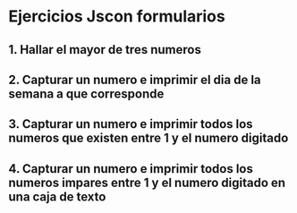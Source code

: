 # Ejercicios Jscon formularios

## 1. Hallar el mayor de tres numeros

## 2. Capturar un numero e imprimir el dia de la semana a que corresponde

## 3. Capturar un numero e imprimir todos los numeros que existen entre 1 y el numero digitado

## 4. Capturar un numero e imprimir todos los numeros impares entre 1 y el numero digitado en una caja de texto